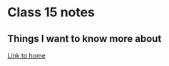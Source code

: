 # Class 15 notes

## Things I want to know more about

[Link to home](https://mikeshen7.github.io/reading-notes)
